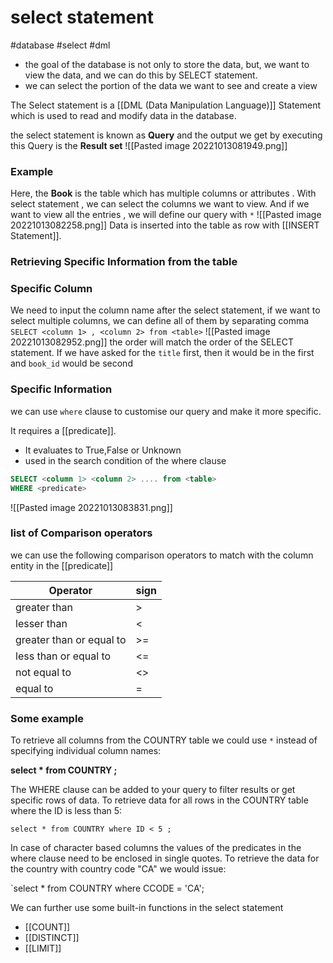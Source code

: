 # select statement
#database  #select #dml

- the goal of the database is not only to store the data, but, we want to view the data, and we can do this by SELECT statement.
- we can select the portion of the data we want to see and create a view 


The Select statement is a [[DML (Data Manipulation Language)]] Statement which is used to read and modify data in the database.

the select statement is known as **Query** and the output we get by executing this Query is the **Result set** 
![[Pasted image 20221013081949.png]]
### Example
Here, the **Book** is the table which has multiple columns or attributes . With select statement , we can select the columns we want to view. And if we want to view all the entries , we will define our query with `*` 
![[Pasted image 20221013082258.png]]
Data is inserted into the table as row with [[INSERT Statement]]. 

### Retrieving Specific Information from the table

### Specific Column

 We need to input the column name after the select statement, if we want to select multiple columns, we can define all of them by separating comma
`SELECT <column 1> , <column 2> from <table>`
![[Pasted image 20221013082952.png]]
	the order will match the order of the SELECT statement. If we have asked for the `title` first, then it would be in the first and `book_id` would be second

### Specific Information

we can use `where` clause to customise our query and make it more specific. 

It requires a [[predicate]]. 
- It evaluates to True,False or Unknown 
- used in the search condition of the where clause
```sql
SELECT <column 1> <column 2> .... from <table> 
WHERE <predicate>
```
![[Pasted image 20221013083831.png]]
### list of Comparison operators

we can use the following comparison operators to match with the column entity in the [[predicate]]

| Operator                 | sign |
| ------------------------ | ---- |
| greater than             | >    |
| lesser than              | <    |
| greater than or equal to | >=   |
| less than or equal to    | <=   |
| not equal to             | <>   |
| equal to                 | =    |

### Some example

To retrieve all columns from the COUNTRY table we could use ``*``  instead of specifying individual column names:

**select * from COUNTRY ;**

The WHERE clause can be added to your query to filter results or get specific rows of data. To retrieve data for all rows in the COUNTRY table where the ID is less than 5:

``select * from COUNTRY where ID < 5 ;``

In case of character based columns the values of the predicates in the where clause need to be enclosed in single quotes. To retrieve the data for the country with country code "CA" we would issue:

`select * from COUNTRY where CCODE = 'CA'; 


We can further use some built-in functions in the select statement 
- [[COUNT]]
- [[DISTINCT]]
- [[LIMIT]]
